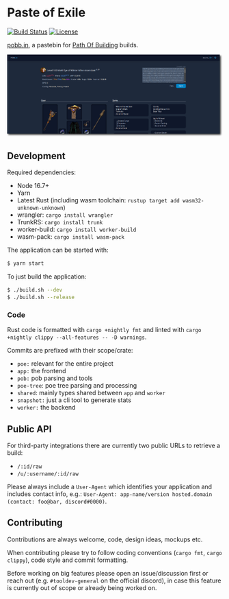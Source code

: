 Paste of Exile
==============

[![Build Status][actions-badge]][actions-url]
[![License][gplv3-badge]][gplv3-url]

[actions-badge]: https://img.shields.io/github/actions/workflow/status/dav1dde/pasteofexile/ci.yaml?branch=master&style=for-the-badge&logo=github
[actions-url]: https://github.com/Dav1dde/pasteofexile/actions?query=workflow%3ACI+branch%3Amaster
[gplv3-badge]: https://img.shields.io/badge/license-GPL3-blue.svg?style=for-the-badge
[gplv3-url]: ./LICENSE

[pobb.in](https://pobb.in), a pastebin for [Path Of Building](https://pathofbuilding.community/) builds.


![pobb.in](.github/assets/header.png)


## Development

Required dependencies:

* Node 16.7+
* Yarn
* Latest Rust (including wasm toolchain: `rustup target add wasm32-unknown-unknown`)
* wrangler: `cargo install wrangler`
* TrunkRS: `cargo install trunk`
* worker-build: `cargo install worker-build`
* wasm-pack: `cargo install wasm-pack`

The application can be started with:

```sh
$ yarn start
```

To just build the application:

```sh
$ ./build.sh --dev
$ ./build.sh --release
```

### Code

Rust code is formatted with `cargo +nightly fmt` and linted with `cargo +nightly clippy --all-features -- -D warnings`.

Commits are prefixed with their scope/crate:

* `poe:` relevant for the entire project
* `app:` the frontend
* `pob:` pob parsing and tools
* `poe-tree`: poe tree parsing and processing
* `shared`: mainly types shared between `app` and `worker`
* `snapshot:` just a cli tool to generate stats
* `worker:` the backend


## Public API

For third-party integrations there are currently two public URLs to retrieve a build:

* `/:id/raw`
* `/u/:username/:id/raw`

Please always include a `User-Agent` which identifies your application and includes contact info, e.g.:
`User-Agent: app-name/version hosted.domain (contact: foo@bar, discord#0000)`.


## Contributing

Contributions are always welcome, code, design ideas, mockups etc.

When contributing please try to follow coding conventions (`cargo fmt`, `cargo clippy`),
code style and commit formatting.

Before working on big features please open an issue/discussion first or reach out (e.g. `#tooldev-general`
on the official discord), in case this feature is currently out of scope or already being worked on.
